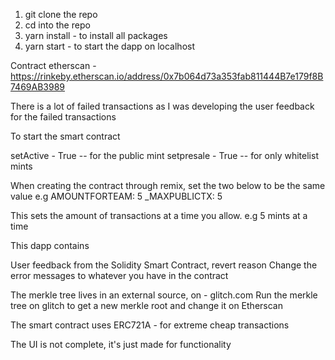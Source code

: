1. git clone the repo
2. cd into the repo
3. yarn install - to install all packages
4. yarn start - to start the dapp on localhost

Contract etherscan - https://rinkeby.etherscan.io/address/0x7b064d73a353fab811444B7e179f8B7469AB3989

There is a lot of failed transactions as I was developing the user feedback for the failed transactions

To start the smart contract

setActive - True -- for the public mint
setpresale - True -- for only whitelist mints

When creating the contract through remix, set the two below to be the same value e.g
AMOUNTFORTEAM: 5
_MAXPUBLICTX: 5

This sets the amount of transactions at a time you allow. e.g 5 mints at a time

This dapp contains

User feedback from the Solidity Smart Contract, revert reason
Change the error messages to whatever you have in the contract

The merkle tree lives in an external source, on - glitch.com
Run the merkle tree on glitch to get a new merkle root and change it on Etherscan

The smart contract uses ERC721A - for extreme cheap transactions

The UI is not complete, it's just made for functionality


